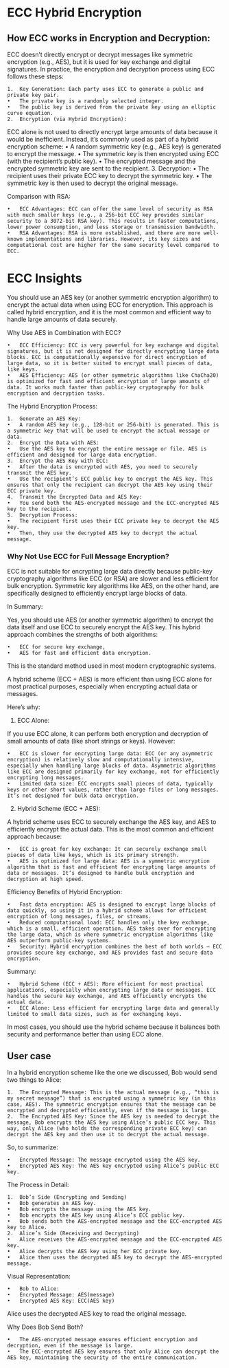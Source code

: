 # ECC Hybrid Encryption

## How ECC works in Encryption and Decryption:

ECC doesn’t directly encrypt or decrypt messages like symmetric encryption (e.g., AES), but it is used for key exchange and digital signatures. In practice, the encryption and decryption process using ECC follows these steps:

	1.	Key Generation: Each party uses ECC to generate a public and private key pair.
	•	The private key is a randomly selected integer.
	•	The public key is derived from the private key using an elliptic curve equation.
	2.	Encryption (via Hybrid Encryption):
ECC alone is not used to directly encrypt large amounts of data because it would be inefficient. Instead, it’s commonly used as part of a hybrid encryption scheme:
	•	A random symmetric key (e.g., AES key) is generated to encrypt the message.
	•	The symmetric key is then encrypted using ECC (with the recipient’s public key).
	•	The encrypted message and the encrypted symmetric key are sent to the recipient.
	3.	Decryption:
	•	The recipient uses their private ECC key to decrypt the symmetric key.
	•	The symmetric key is then used to decrypt the original message.

Comparison with RSA:

	•	ECC Advantages: ECC can offer the same level of security as RSA with much smaller keys (e.g., a 256-bit ECC key provides similar security to a 3072-bit RSA key). This results in faster computations, lower power consumption, and less storage or transmission bandwidth.
	•	RSA Advantages: RSA is more established, and there are more well-known implementations and libraries. However, its key sizes and computational cost are higher for the same security level compared to ECC.

# ECC Insights
You should use an AES key (or another symmetric encryption algorithm) to encrypt the actual data when using ECC for encryption. This approach is called hybrid encryption, and it is the most common and efficient way to handle large amounts of data securely.

Why Use AES in Combination with ECC?

	•	ECC Efficiency: ECC is very powerful for key exchange and digital signatures, but it is not designed for directly encrypting large data blocks. ECC is computationally expensive for direct encryption of large data, so it is better suited to encrypt small pieces of data, like keys.
	•	AES Efficiency: AES (or other symmetric algorithms like ChaCha20) is optimized for fast and efficient encryption of large amounts of data. It works much faster than public-key cryptography for bulk encryption and decryption tasks.

The Hybrid Encryption Process:

	1.	Generate an AES Key:
	•	A random AES key (e.g., 128-bit or 256-bit) is generated. This is a symmetric key that will be used to encrypt the actual message or data.
	2.	Encrypt the Data with AES:
	•	Use the AES key to encrypt the entire message or file. AES is efficient and designed for large data encryption.
	3.	Encrypt the AES Key with ECC:
	•	After the data is encrypted with AES, you need to securely transmit the AES key.
	•	Use the recipient’s ECC public key to encrypt the AES key. This ensures that only the recipient can decrypt the AES key using their ECC private key.
	4.	Transmit the Encrypted Data and AES Key:
	•	You send both the AES-encrypted message and the ECC-encrypted AES key to the recipient.
	5.	Decryption Process:
	•	The recipient first uses their ECC private key to decrypt the AES key.
	•	Then, they use the decrypted AES key to decrypt the actual message.

### Why Not Use ECC for Full Message Encryption?

ECC is not suitable for encrypting large data directly because public-key cryptography algorithms like ECC (or RSA) are slower and less efficient for bulk encryption. Symmetric key algorithms like AES, on the other hand, are specifically designed to efficiently encrypt large blocks of data.

In Summary:

Yes, you should use AES (or another symmetric algorithm) to encrypt the data itself and use ECC to securely encrypt the AES key. This hybrid approach combines the strengths of both algorithms:

	•	ECC for secure key exchange,
	•	AES for fast and efficient data encryption.

This is the standard method used in most modern cryptographic systems.

A hybrid scheme (ECC + AES) is more efficient than using ECC alone for most practical purposes, especially when encrypting actual data or messages.

Here’s why:

1. ECC Alone:

If you use ECC alone, it can perform both encryption and decryption of small amounts of data (like short strings or keys). However:

	•	ECC is slower for encrypting large data: ECC (or any asymmetric encryption) is relatively slow and computationally intensive, especially when handling large blocks of data. Asymmetric algorithms like ECC are designed primarily for key exchange, not for efficiently encrypting long messages.
	•	Limited data size: ECC encrypts small pieces of data, typically keys or other short values, rather than large files or long messages. It’s not designed for bulk data encryption.

2. Hybrid Scheme (ECC + AES):

A hybrid scheme uses ECC to securely exchange the AES key, and AES to efficiently encrypt the actual data. This is the most common and efficient approach because:

	•	ECC is great for key exchange: It can securely exchange small pieces of data like keys, which is its primary strength.
	•	AES is optimized for large data: AES is a symmetric encryption algorithm that is fast and efficient for encrypting large amounts of data or messages. It’s designed to handle bulk encryption and decryption at high speed.

Efficiency Benefits of Hybrid Encryption:

	•	Fast data encryption: AES is designed to encrypt large blocks of data quickly, so using it in a hybrid scheme allows for efficient encryption of long messages, files, or streams.
	•	Reduced computational load: ECC handles only the key exchange, which is a small, efficient operation. AES takes over for encrypting the large data, which is where symmetric encryption algorithms like AES outperform public-key systems.
	•	Security: Hybrid encryption combines the best of both worlds — ECC provides secure key exchange, and AES provides fast and secure data encryption.

Summary:

	•	Hybrid Scheme (ECC + AES): More efficient for most practical applications, especially when encrypting large data or messages. ECC handles the secure key exchange, and AES efficiently encrypts the actual data.
	•	ECC Alone: Less efficient for encrypting large data and generally limited to small data sizes, such as for exchanging keys.

In most cases, you should use the hybrid scheme because it balances both security and performance better than using ECC alone.

## User case

In a hybrid encryption scheme like the one we discussed, Bob would send two things to Alice:

	1.	The Encrypted Message: This is the actual message (e.g., “this is my secret message”) that is encrypted using a symmetric key (in this case, AES). The symmetric encryption ensures that the message can be encrypted and decrypted efficiently, even if the message is large.
	2.	The Encrypted AES Key: Since the AES key is needed to decrypt the message, Bob encrypts the AES key using Alice’s public ECC key. This way, only Alice (who holds the corresponding private ECC key) can decrypt the AES key and then use it to decrypt the actual message.

So, to summarize:

	•	Encrypted Message: The message encrypted using the AES key.
	•	Encrypted AES Key: The AES key encrypted using Alice’s public ECC key.

The Process in Detail:

	1.	Bob’s Side (Encrypting and Sending)
	•	Bob generates an AES key.
	•	Bob encrypts the message using the AES key.
	•	Bob encrypts the AES key using Alice’s ECC public key.
	•	Bob sends both the AES-encrypted message and the ECC-encrypted AES key to Alice.
	2.	Alice’s Side (Receiving and Decrypting)
	•	Alice receives the AES-encrypted message and the ECC-encrypted AES key.
	•	Alice decrypts the AES key using her ECC private key.
	•	Alice then uses the decrypted AES key to decrypt the AES-encrypted message.

Visual Representation:

	•	Bob to Alice:
	•	Encrypted Message: AES(message)
	•	Encrypted AES Key: ECC(AES key)

Alice uses the decrypted AES key to read the original message.

Why Does Bob Send Both?

	•	The AES-encrypted message ensures efficient encryption and decryption, even if the message is large.
	•	The ECC-encrypted AES key ensures that only Alice can decrypt the AES key, maintaining the security of the entire communication.

